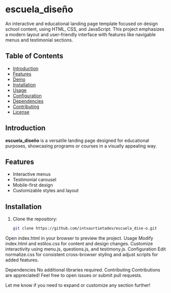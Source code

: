 # escuela_diseño

An interactive and educational landing page template focused on design school content, using HTML, CSS, and JavaScript. This project emphasizes a modern layout and user-friendly interface with features like navigable menus and testimonial sections.

## Table of Contents
- [Introduction](#introduction)
- [Features](#features)
- [Demo](#demo)
- [Installation](#installation)
- [Usage](#usage)
- [Configuration](#configuration)
- [Dependencies](#dependencies)
- [Contributing](#contributing)
- [License](#license)

## Introduction
**escuela_diseño** is a versatile landing page designed for educational purposes, showcasing programs or courses in a visually appealing way.

## Features
- Interactive menus
- Testimonial carousel
- Mobile-first design
- Customizable styles and layout


## Installation
1. Clone the repository:
   ```bash
   git clone https://github.com/intxaurtietadev/escuela_dise-o.git
Open index.html in your browser to preview the project.
Usage
Modify index.html and estilos.css for content and design changes.
Customize interactivity using menu.js, questions.js, and testimony.js.
Configuration
Edit normalize.css for consistent cross-browser styling and adjust scripts for added features.

Dependencies
No additional libraries required.
Contributing
Contributions are appreciated! Feel free to open issues or submit pull requests.

Let me know if you need to expand or customize any section further!
